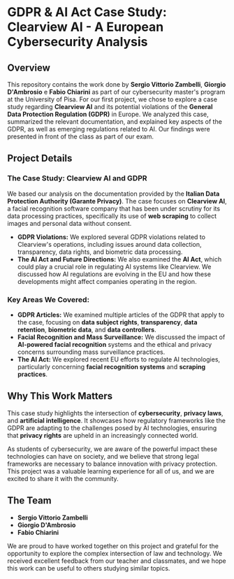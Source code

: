 # GDPR & AI Act Case Study: Clearview AI - A European Cybersecurity Analysis

## Overview

This repository contains the work done by **Sergio Vittorio Zambelli**, **Giorgio D'Ambrosio** e **Fabio Chiarini** as part of our cybersecurity master's program at the University of Pisa. For our first project, we chose to explore a case study regarding **Clearview AI** and its potential violations of the **General Data Protection Regulation (GDPR)** in Europe. 
We analyzed this case, summarized the relevant documentation, and explained key aspects of the GDPR, as well as emerging regulations related to AI. Our findings were presented in front of the class as part of our exam.

## Project Details

### The Case Study: Clearview AI and GDPR

We based our analysis on the documentation provided by the **Italian Data Protection Authority (Garante Privacy)**. The case focuses on **Clearview AI**, a facial recognition software company that has been under scrutiny for its data processing practices, specifically its use of **web scraping** to collect images and personal data without consent. 

- **GDPR Violations:** We explored several GDPR violations related to Clearview's operations, including issues around data collection, transparency, data rights, and biometric data processing.
- **The AI Act and Future Directions:** We also examined the **AI Act**, which could play a crucial role in regulating AI systems like Clearview. We discussed how AI regulations are evolving in the EU and how these developments might affect companies operating in the region.

### Key Areas We Covered:

- **GDPR Articles:** We examined multiple articles of the GDPR that apply to the case, focusing on **data subject rights**, **transparency**, **data retention**, **biometric data**, and **data controllers**.
- **Facial Recognition and Mass Surveillance:** We discussed the impact of **AI-powered facial recognition** systems and the ethical and privacy concerns surrounding mass surveillance practices.
- **The AI Act:** We explored recent EU efforts to regulate AI technologies, particularly concerning **facial recognition systems** and **scraping practices**.

## Why This Work Matters

This case study highlights the intersection of **cybersecurity**, **privacy laws**, and **artificial intelligence**. It showcases how regulatory frameworks like the GDPR are adapting to the challenges posed by AI technologies, ensuring that **privacy rights** are upheld in an increasingly connected world. 

As students of cybersecurity, we are aware of the powerful impact these technologies can have on society, and we believe that strong legal frameworks are necessary to balance innovation with privacy protection. This project was a valuable learning experience for all of us, and we are excited to share it with the community.

## The Team

- **Sergio Vittorio Zambelli**
- **Giorgio D'Ambrosio**
- **Fabio Chiarini**

We are proud to have worked together on this project and grateful for the opportunity to explore the complex intersection of law and technology. We received excellent feedback from our teacher and classmates, and we hope this work can be useful to others studying similar topics.

